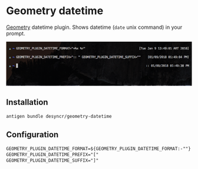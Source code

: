 # Geometry datetime

[Geometry](https://github.com/geometry-zsh/geometry) datetime plugin. Shows datetime (`date` unix command) in your prompt.


![void](screenshot.png)

## Installation

    antigen bundle desyncr/geometry-datetime

## Configuration

    GEOMETRY_PLUGIN_DATETIME_FORMAT=${GEOMETRY_PLUGIN_DATETIME_FORMAT:-""}
    GEOMETRY_PLUGIN_DATETIME_PREFIX="["
    GEOMETRY_PLUGIN_DATETIME_SUFFIX="]"
